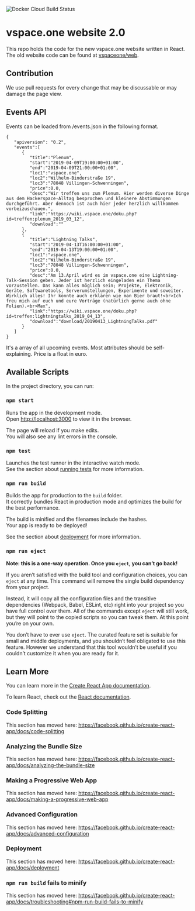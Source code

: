 ![Docker Cloud Build Status](https://img.shields.io/docker/cloud/build/vspaceone/web-react.svg?style=flat-square)

# vspace.one website 2.0
This repo holds the code for the new vspace.one website written in React.
The old website code can be found at [vspaceone/web](https://github.com/vspaceone/web).

## Contribution
We use pull requests for every change that may be discussable or may damage the page view.

## Events API
Events can be loaded from /events.json in the following format.
```
{
   "apiversion": "0.2",
   "events":[
      {
         "title":"Plenum",
         "start":"2019-04-09T19:00:00+01:00",
         "end":"2019-04-09T21:00:00+01:00",
         "loc1":"vspace.one",
         "loc2":"Wilhelm-Binderstraße 19",
         "loc3":"78048 Villingen-Schwenningen",
         "price":0.0,
         "desc":"Wir treffen uns zum Plenum. Hier werden diverse Dinge aus dem Hackerspace-Alltag besprochen und kleinere Abstimmungen durchgeführt. Aber dennoch ist auch hier jeder herzlich willkommen vorbeizuschauen.",
         "link":"https://wiki.vspace.one/doku.php?id=treffen:plenum_2019_03_12",
         "download":""
      },
      {
         "title":"Lightning Talks",
         "start":"2019-04-13T16:00:00+01:00",
         "end":"2019-04-13T19:00:00+01:00",
         "loc1":"vspace.one",
         "loc2":"Wilhelm-Binderstraße 19",
         "loc3":"78048 Villingen-Schwenningen",
         "price":0.0,
         "desc":"Am 13.April wird es im vspace.one eine Lightning-Talk-Session geben. Jeder ist herzlich eingeladen ein Thema vorzustellen. Das kann alles möglich sein; Projekte, Elektronik, Geräte, Softwaretools, Serverumstellungen, Experimente und soweiter. Wirklich alles! Ihr könnte auch erklären wie man Bier braut!<br>Ich freu mich auf euch und eure Vorträge (natürlich gerne auch ohne Folien).<br>Max",
         "link":"https://wiki.vspace.one/doku.php?id=treffen:lightningtalks_2019_04_13",
         "download":"download/20190413_LightningTalks.pdf"
      }
   ]
}
```
It's a array of all upcoming events. Most attributes should be self-explaining. Price is a float in euro.


## Available Scripts

In the project directory, you can run:

### `npm start`

Runs the app in the development mode.<br>
Open [http://localhost:3000](http://localhost:3000) to view it in the browser.

The page will reload if you make edits.<br>
You will also see any lint errors in the console.

### `npm test`

Launches the test runner in the interactive watch mode.<br>
See the section about [running tests](https://facebook.github.io/create-react-app/docs/running-tests) for more information.

### `npm run build`

Builds the app for production to the `build` folder.<br>
It correctly bundles React in production mode and optimizes the build for the best performance.

The build is minified and the filenames include the hashes.<br>
Your app is ready to be deployed!

See the section about [deployment](https://facebook.github.io/create-react-app/docs/deployment) for more information.

### `npm run eject`

**Note: this is a one-way operation. Once you `eject`, you can’t go back!**

If you aren’t satisfied with the build tool and configuration choices, you can `eject` at any time. This command will remove the single build dependency from your project.

Instead, it will copy all the configuration files and the transitive dependencies (Webpack, Babel, ESLint, etc) right into your project so you have full control over them. All of the commands except `eject` will still work, but they will point to the copied scripts so you can tweak them. At this point you’re on your own.

You don’t have to ever use `eject`. The curated feature set is suitable for small and middle deployments, and you shouldn’t feel obligated to use this feature. However we understand that this tool wouldn’t be useful if you couldn’t customize it when you are ready for it.

## Learn More

You can learn more in the [Create React App documentation](https://facebook.github.io/create-react-app/docs/getting-started).

To learn React, check out the [React documentation](https://reactjs.org/).

### Code Splitting

This section has moved here: https://facebook.github.io/create-react-app/docs/code-splitting

### Analyzing the Bundle Size

This section has moved here: https://facebook.github.io/create-react-app/docs/analyzing-the-bundle-size

### Making a Progressive Web App

This section has moved here: https://facebook.github.io/create-react-app/docs/making-a-progressive-web-app

### Advanced Configuration

This section has moved here: https://facebook.github.io/create-react-app/docs/advanced-configuration

### Deployment

This section has moved here: https://facebook.github.io/create-react-app/docs/deployment

### `npm run build` fails to minify

This section has moved here: https://facebook.github.io/create-react-app/docs/troubleshooting#npm-run-build-fails-to-minify
